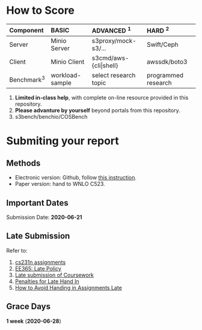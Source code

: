 # How to Score

| Component             | BASIC           | ADVANCED <sup>1</sup>  | HARD <sup>2</sup>   |
| :-------------------- | :-------------- | :--------------------- | :------------------ |
| Server                | Minio Server    | s3proxy/mock-s3/...    | Swift/Ceph          |
| Client                | Minio Client    | s3cmd/aws-{cli\|shell} | awssdk/boto3        |
| Benchmark<sup>3</sup> | workload-sample | select research topic  | programmed research |

1. **Limited in-class help**, with complete on-line resource provided in this repository.
2. **Please advanture by yourself** beyond portals from this repository.
3. s3bench/benchio/COSBench

# Submiting your report

## Methods

* Electronic version: Github, follow [this instruction](https://github.com/cs-course/iot-storage-experiment-assignment-2021).
* Paper version: hand to WNLO C523.

## Important Dates

Submission Date: **2020-06-21**

## Late Submission

Refer to:

1. [cs231n assignments](http://vision.stanford.edu/teaching/cs231n/assignments.html)
2. [EE365: Late Policy](https://stanford.edu/class/ee365/late.html)
3. [Late submission of Coursework](https://www2.le.ac.uk/offices/sas2/assessments/late-submission)
4. [Penalties for Late Hand In](http://www.dcs.shef.ac.uk/intranet/teaching/public/assessment/latehandin.html)
5. [How to Avoid Handing in Assignments Late](https://www.wikihow.com/Avoid-Handing-in-Assignments-Late)

## Grace Days

**1 week** (**2020-06-28**)